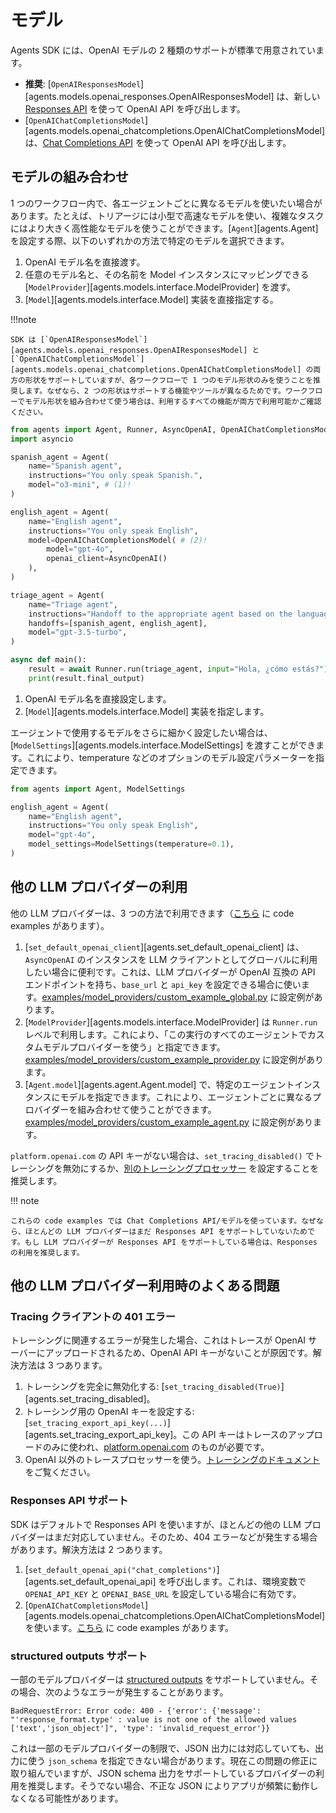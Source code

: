 # モデル

Agents SDK には、OpenAI モデルの 2 種類のサポートが標準で用意されています。

-   **推奨**: [`OpenAIResponsesModel`][agents.models.openai_responses.OpenAIResponsesModel] は、新しい [Responses API](https://platform.openai.com/docs/api-reference/responses) を使って OpenAI API を呼び出します。
-   [`OpenAIChatCompletionsModel`][agents.models.openai_chatcompletions.OpenAIChatCompletionsModel] は、[Chat Completions API](https://platform.openai.com/docs/api-reference/chat) を使って OpenAI API を呼び出します。

## モデルの組み合わせ

1 つのワークフロー内で、各エージェントごとに異なるモデルを使いたい場合があります。たとえば、トリアージには小型で高速なモデルを使い、複雑なタスクにはより大きく高性能なモデルを使うことができます。[`Agent`][agents.Agent] を設定する際、以下のいずれかの方法で特定のモデルを選択できます。

1. OpenAI モデル名を直接渡す。
2. 任意のモデル名と、その名前を Model インスタンスにマッピングできる [`ModelProvider`][agents.models.interface.ModelProvider] を渡す。
3. [`Model`][agents.models.interface.Model] 実装を直接指定する。

!!!note

    SDK は [`OpenAIResponsesModel`][agents.models.openai_responses.OpenAIResponsesModel] と [`OpenAIChatCompletionsModel`][agents.models.openai_chatcompletions.OpenAIChatCompletionsModel] の両方の形状をサポートしていますが、各ワークフローで 1 つのモデル形状のみを使うことを推奨します。なぜなら、2 つの形状はサポートする機能やツールが異なるためです。ワークフローでモデル形状を組み合わせて使う場合は、利用するすべての機能が両方で利用可能かご確認ください。

```python
from agents import Agent, Runner, AsyncOpenAI, OpenAIChatCompletionsModel
import asyncio

spanish_agent = Agent(
    name="Spanish agent",
    instructions="You only speak Spanish.",
    model="o3-mini", # (1)!
)

english_agent = Agent(
    name="English agent",
    instructions="You only speak English",
    model=OpenAIChatCompletionsModel( # (2)!
        model="gpt-4o",
        openai_client=AsyncOpenAI()
    ),
)

triage_agent = Agent(
    name="Triage agent",
    instructions="Handoff to the appropriate agent based on the language of the request.",
    handoffs=[spanish_agent, english_agent],
    model="gpt-3.5-turbo",
)

async def main():
    result = await Runner.run(triage_agent, input="Hola, ¿cómo estás?")
    print(result.final_output)
```

1.  OpenAI モデル名を直接設定します。
2.  [`Model`][agents.models.interface.Model] 実装を指定します。

エージェントで使用するモデルをさらに細かく設定したい場合は、[`ModelSettings`][agents.models.interface.ModelSettings] を渡すことができます。これにより、temperature などのオプションのモデル設定パラメーターを指定できます。

```python
from agents import Agent, ModelSettings

english_agent = Agent(
    name="English agent",
    instructions="You only speak English",
    model="gpt-4o",
    model_settings=ModelSettings(temperature=0.1),
)
```

## 他の LLM プロバイダーの利用

他の LLM プロバイダーは、3 つの方法で利用できます（[こちら](https://github.com/openai/openai-agents-python/tree/main/examples/model_providers/) に code examples があります）。

1. [`set_default_openai_client`][agents.set_default_openai_client] は、`AsyncOpenAI` のインスタンスを LLM クライアントとしてグローバルに利用したい場合に便利です。これは、LLM プロバイダーが OpenAI 互換の API エンドポイントを持ち、`base_url` と `api_key` を設定できる場合に使います。[examples/model_providers/custom_example_global.py](https://github.com/openai/openai-agents-python/tree/main/examples/model_providers/custom_example_global.py) に設定例があります。
2. [`ModelProvider`][agents.models.interface.ModelProvider] は `Runner.run` レベルで利用します。これにより、「この実行のすべてのエージェントでカスタムモデルプロバイダーを使う」と指定できます。[examples/model_providers/custom_example_provider.py](https://github.com/openai/openai-agents-python/tree/main/examples/model_providers/custom_example_provider.py) に設定例があります。
3. [`Agent.model`][agents.agent.Agent.model] で、特定のエージェントインスタンスにモデルを指定できます。これにより、エージェントごとに異なるプロバイダーを組み合わせて使うことができます。[examples/model_providers/custom_example_agent.py](https://github.com/openai/openai-agents-python/tree/main/examples/model_providers/custom_example_agent.py) に設定例があります。

`platform.openai.com` の API キーがない場合は、`set_tracing_disabled()` でトレーシングを無効にするか、[別のトレーシングプロセッサー](tracing.md) を設定することを推奨します。

!!! note

    これらの code examples では Chat Completions API/モデルを使っています。なぜなら、ほとんどの LLM プロバイダーはまだ Responses API をサポートしていないためです。もし LLM プロバイダーが Responses API をサポートしている場合は、Responses の利用を推奨します。

## 他の LLM プロバイダー利用時のよくある問題

### Tracing クライアントの 401 エラー

トレーシングに関連するエラーが発生した場合、これはトレースが OpenAI サーバーにアップロードされるため、OpenAI API キーがないことが原因です。解決方法は 3 つあります。

1. トレーシングを完全に無効化する: [`set_tracing_disabled(True)`][agents.set_tracing_disabled]。
2. トレーシング用の OpenAI キーを設定する: [`set_tracing_export_api_key(...)`][agents.set_tracing_export_api_key]。この API キーはトレースのアップロードのみに使われ、[platform.openai.com](https://platform.openai.com/) のものが必要です。
3. OpenAI 以外のトレースプロセッサーを使う。[トレーシングのドキュメント](tracing.md#custom-tracing-processors) をご覧ください。

### Responses API サポート

SDK はデフォルトで Responses API を使いますが、ほとんどの他の LLM プロバイダーはまだ対応していません。そのため、404 エラーなどが発生する場合があります。解決方法は 2 つあります。

1. [`set_default_openai_api("chat_completions")`][agents.set_default_openai_api] を呼び出します。これは、環境変数で `OPENAI_API_KEY` と `OPENAI_BASE_URL` を設定している場合に有効です。
2. [`OpenAIChatCompletionsModel`][agents.models.openai_chatcompletions.OpenAIChatCompletionsModel] を使います。[こちら](https://github.com/openai/openai-agents-python/tree/main/examples/model_providers/) に code examples があります。

### structured outputs サポート

一部のモデルプロバイダーは [structured outputs](https://platform.openai.com/docs/guides/structured-outputs) をサポートしていません。その場合、次のようなエラーが発生することがあります。

```
BadRequestError: Error code: 400 - {'error': {'message': "'response_format.type' : value is not one of the allowed values ['text','json_object']", 'type': 'invalid_request_error'}}
```

これは一部のモデルプロバイダーの制限で、JSON 出力には対応していても、出力に使う `json_schema` を指定できない場合があります。現在この問題の修正に取り組んでいますが、JSON schema 出力をサポートしているプロバイダーの利用を推奨します。そうでない場合、不正な JSON によりアプリが頻繁に動作しなくなる可能性があります。